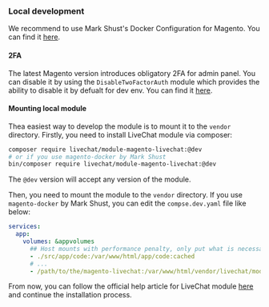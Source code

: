 ### Local development

We recommend to use Mark Shust's Docker Configuration for Magento.
You can find it [here](https://github.com/markshust/docker-magento).

#### 2FA

The latest Magento version introduces obligatory 2FA for admin panel.
You can disable it by using the `DisableTwoFactorAuth` module which provides the ability to disable it by defualt for dev env.
You can find it [here](https://github.com/markshust/magento2-module-disabletwofactorauth).

#### Mounting local module

Thea easiest way to develop the module is to mount it to the `vendor` directory.
Firstly, you need to install LiveChat module via composer:
```bash
composer require livechat/module-magento-livechat:@dev
# or if you use magento-docker by Mark Shust
bin/composer require livechat/module-magento-livechat:@dev
```
The `@dev` version will accept any version of the module.

Then, you need to mount the module to the `vendor` directory.
If you use `magento-docker` by Mark Shust, you can edit the `compse.dev.yaml` file like below:
```yaml
services:
  app:
    volumes: &appvolumes
      ## Host mounts with performance penalty, only put what is necessary here
      - ./src/app/code:/var/www/html/app/code:cached
      # ...
      - /path/to/the/magento-livechat:/var/www/html/vendor/livechat/module-magento-livechat:cached
```

From now, you can follow the official help article for LiveChat module [here](https://www.livechat.com/help/magento-integration-guide/#installation2) and continue the installation process.
